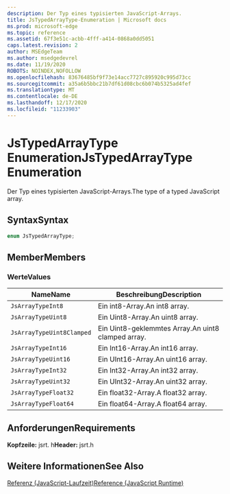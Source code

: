 ```yaml
---
description: Der Typ eines typisierten JavaScript-Arrays.
title: JsTypedArrayType-Enumeration | Microsoft docs
ms.prod: microsoft-edge
ms.topic: reference
ms.assetid: 67f3e51c-acbb-4fff-a414-0868a0dd5051
caps.latest.revision: 2
author: MSEdgeTeam
ms.author: msedgedevrel
ms.date: 11/19/2020
ROBOTS: NOINDEX,NOFOLLOW
ms.openlocfilehash: 83676485bf9f73e14acc7727c895920c995d73cc
ms.sourcegitcommit: a35a6b5bbc21b7df61d08cbc6b074b5325ad4fef
ms.translationtype: MT
ms.contentlocale: de-DE
ms.lasthandoff: 12/17/2020
ms.locfileid: "11233903"
---
```

# <span data-ttu-id="ad1cf-103">JsTypedArrayType Enumeration</span><span class="sxs-lookup"><span data-stu-id="ad1cf-103">JsTypedArrayType Enumeration</span></span>

<span data-ttu-id="ad1cf-104">Der Typ eines typisierten JavaScript-Arrays.</span><span class="sxs-lookup"><span data-stu-id="ad1cf-104">The type of a typed JavaScript array.</span></span>  
  
## <span data-ttu-id="ad1cf-105">Syntax</span><span class="sxs-lookup"><span data-stu-id="ad1cf-105">Syntax</span></span>  
  
```cpp  
enum JsTypedArrayType;  
```  
  
## <span data-ttu-id="ad1cf-106">Member</span><span class="sxs-lookup"><span data-stu-id="ad1cf-106">Members</span></span>  
  
### <span data-ttu-id="ad1cf-107">Werte</span><span class="sxs-lookup"><span data-stu-id="ad1cf-107">Values</span></span>  
  
|<span data-ttu-id="ad1cf-108">Name</span><span class="sxs-lookup"><span data-stu-id="ad1cf-108">Name</span></span>|<span data-ttu-id="ad1cf-109">Beschreibung</span><span class="sxs-lookup"><span data-stu-id="ad1cf-109">Description</span></span>|  
|----------|-----------------|  
|`JsArrayTypeInt8`|<span data-ttu-id="ad1cf-110">Ein int8-Array.</span><span class="sxs-lookup"><span data-stu-id="ad1cf-110">An int8 array.</span></span>|  
|`JsArrayTypeUint8`|<span data-ttu-id="ad1cf-111">Ein Uint8-Array.</span><span class="sxs-lookup"><span data-stu-id="ad1cf-111">An uint8 array.</span></span>|  
|`JsArrayTypeUint8Clamped`|<span data-ttu-id="ad1cf-112">Ein Uint8-geklemmtes Array.</span><span class="sxs-lookup"><span data-stu-id="ad1cf-112">An uint8 clamped array.</span></span>|  
|`JsArrayTypeInt16`|<span data-ttu-id="ad1cf-113">Ein Int16-Array.</span><span class="sxs-lookup"><span data-stu-id="ad1cf-113">An int16 array.</span></span>|  
|`JsArrayTypeUint16`|<span data-ttu-id="ad1cf-114">Ein UInt16-Array.</span><span class="sxs-lookup"><span data-stu-id="ad1cf-114">An uint16 array.</span></span>|  
|`JsArrayTypeInt32`|<span data-ttu-id="ad1cf-115">Ein Int32-Array.</span><span class="sxs-lookup"><span data-stu-id="ad1cf-115">An int32 array.</span></span>|  
|`JsArrayTypeUint32`|<span data-ttu-id="ad1cf-116">Ein UInt32-Array.</span><span class="sxs-lookup"><span data-stu-id="ad1cf-116">An uint32 array.</span></span>|  
|`JsArrayTypeFloat32`|<span data-ttu-id="ad1cf-117">Ein float32-Array.</span><span class="sxs-lookup"><span data-stu-id="ad1cf-117">A float32 array.</span></span>|  
|`JsArrayTypeFloat64`|<span data-ttu-id="ad1cf-118">Ein float64-Array.</span><span class="sxs-lookup"><span data-stu-id="ad1cf-118">A float64 array.</span></span>|  
  
## <span data-ttu-id="ad1cf-119">Anforderungen</span><span class="sxs-lookup"><span data-stu-id="ad1cf-119">Requirements</span></span>  
 <span data-ttu-id="ad1cf-120">**Kopfzeile:** jsrt. h</span><span class="sxs-lookup"><span data-stu-id="ad1cf-120">**Header:** jsrt.h</span></span>  
  
## <span data-ttu-id="ad1cf-121">Weitere Informationen</span><span class="sxs-lookup"><span data-stu-id="ad1cf-121">See Also</span></span>  
 [<span data-ttu-id="ad1cf-122">Referenz (JavaScript-Laufzeit)</span><span class="sxs-lookup"><span data-stu-id="ad1cf-122">Reference (JavaScript Runtime)</span></span>](../chakra-hosting/reference-javascript-runtime.md)
